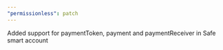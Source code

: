 ```yaml
---
"permissionless": patch
---
```


Added support for paymentToken, payment and paymentReceiver in Safe smart account

